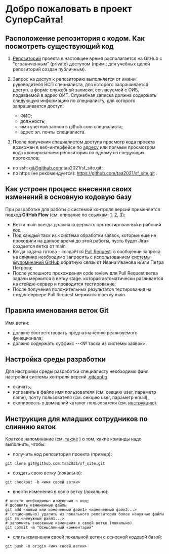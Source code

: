 # Добро пожаловать в проект СуперСайта!


## Расположение репозитория с кодом. Как посмотреть существующий код

1. [Репозиторий](https://github.com/taa2021/sf_site) проекта в настоящее время располагается на GitHub с "ограниченным" (private) доступом (прим.: для учебных целей репозиторий создан публичным).

2. Запрос на доступ к репозиторию выполняется от имени руководителя ВСП специалиста, для которого запрашивается доступ. в форме служебной записки, согласуемой с ОИБ, подаваемой в адрес ОИТ. Служебная записка должна содержать следующую информацию по специалисту, для которого запрашивается доступ: 
	-  ФИО; 
	-  должность;
	- имя учетной записи в github.com специалиста;
	- адрес эл. почты специалиста.

3. После получения специалистом доступа просмотр кода проекта возможен в веб-интерфейсе по [адресу](https://github.com/taa2021/sf_site) или прямым просмотром кода клонированием репозитория по одному из следующих протоколов:
- по  ssh: git@github.com:taa2021/sf_site.git;
- по https (не рекомендуется):  https://github.com/taa2021/sf_site.git .

##   Как устроен процесс внесения своих изменений в основную кодовую базу

При разработке для работы с системой контроля версий применяется подход **GitHub Flow** (см. описание по ссылкам: [1](https://habr.com/ru/post/346066/). [2](https://docs.github.com/en/get-started/quickstart/github-flow), [3](https://habr.com/ru/post/189046/)):

- Ветка main всегда должна содержать протестированный и рабочий код
- Под каждый таск из <система обработки заявок, которые еще не проходили на данное время до этой работы, пусть будет Jira> создается ветка от main
- Когда задача готова - создаётся [Pull Request](https://docs.github.com/en/pull-requests/collaborating-with-pull-requests/proposing-changes-to-your-work-with-pull-requests/about-pull-requests).  в сообщении запроса на слияние необходимо запросить с использованием [системы @упоминаний GitHub](https://git-scm.com/book/ru/v2/GitHub-%D0%A1%D0%BE%D0%BF%D1%80%D0%BE%D0%B2%D0%BE%D0%B6%D0%B4%D0%B5%D0%BD%D0%B8%D0%B5-%D0%BF%D1%80%D0%BE%D0%B5%D0%BA%D1%82%D0%B0#:~:text=%D0%A3%D0%BF%D0%BE%D0%BC%D0%B8%D0%BD%D0%B0%D0%BD%D0%B8%D1%8F%20%D0%B8%20%D1%83%D0%B2%D0%B5%D0%B4%D0%BE%D0%BC%D0%BB%D0%B5%D0%BD%D0%B8%D1%8F)  обратную связь от Ивана Иванова и/или Петра Петрова;
- После успешного прохождения  code review для Pull Request ветка задачи мержится в ветку stage. которая автоматически разливается на стейдж-сервер и проводится тестирование;
- После получения положительных результатов тестирования на стедж-сервере Pull Request мержится в ветку main.

##   Правила именования веток Git

Имя ветки:
- должно соответствовать предназначению реализуемого функционала;
- должно содержать суффикс --<№ таска из системы заявок>.

## Настройка среды разработки

Для настройки среды разработки специалисту необходимо  файл настройки системы контроля версий [.gitconfig](https://github.com/taa2021/sf_site/blob/main/.gitconfig) 
- скачать,  
- исправить в файле имя пользователя (см. секцию user, параметр name), почту пользователя (см. секцию user, параметр email),
- скопировать в домашний каталог пользователя (см. [инструкцию](https://git-scm.com/book/en/v2/Getting-Started-First-Time-Git-Setup)).



##   Инструкция для младших сотрудников по слиянию веток 

Краткое напоминание (см. [также](https://git-scm.com/book/ru/v2) ) о том, какие команды надо выполнить, чтобы:

- получить код репозитория проекта (пример):
```
git clone git@github.com:taa2021/sf_site.git
```

-    создать свою ветку (локально):
```
git checkout -b <имя своей ветки>
```
   
- внести изменения в свою ветку (локально):
```
# внести необходимые изменения в код; 
# добавить измененные файлы  
git add <новый или измененный файл1> <измененный файл2...>
# (опционально) удалить из локального репозитория более ненужные файлы
git rm <ненужный файл1...>
# запомнить внесенные изменения в своей ветке (локально)
git commit -m "Осмысленный комментарий"
```
- слить изменения своей локальной ветки с основной кодовой базой:
```
git push -u origin <имя своей ветки>
```
